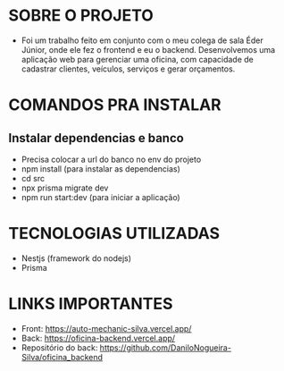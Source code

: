# SOBRE O PROJETO
- Foi um trabalho feito em conjunto com o meu colega de sala Éder Júnior, onde ele fez o frontend e eu o backend. Desenvolvemos uma aplicação web para gerenciar uma oficina, com capacidade de cadastrar clientes, veículos, serviços e gerar orçamentos.

# COMANDOS PRA INSTALAR
## Instalar dependencias e banco
- Precisa colocar a url do banco no env do projeto
- npm install (para instalar as dependencias)
- cd src
- npx prisma migrate dev
- npm run start:dev (para iniciar a aplicação)


# TECNOLOGIAS UTILIZADAS
- Nestjs (framework do nodejs)
- Prisma


# LINKS IMPORTANTES
- Front: https://auto-mechanic-silva.vercel.app/
- Back: https://oficina-backend.vercel.app/
- Repositório do back: https://github.com/DaniloNogueira-Silva/oficina_backend

